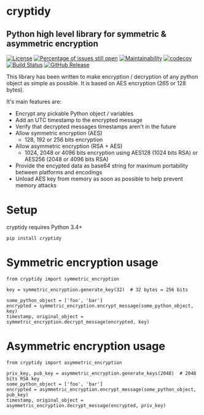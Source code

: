 # cryptidy
## Python high level library for symmetric & asymmetric encryption

[![License](https://img.shields.io/badge/License-BSD%203--Clause-blue.svg)](https://opensource.org/licenses/BSD-3-Clause)
[![Percentage of issues still open](http://isitmaintained.com/badge/open/netinvent/cryptidy.svg)](http://isitmaintained.com/project/netinvent/Cryptidy "Percentage of issues still open")
[![Maintainability](https://api.codeclimate.com/v1/badges/be5d6edea1288951dc07/maintainability)](https://codeclimate.com/github/netinvent/cryptidy/maintainability)
[![codecov](https://codecov.io/gh/netinvent/cryptidy/branch/master/graph/badge.svg?token=E5D9oVnqj7)](https://codecov.io/gh/netinvent/cryptidy)
[![Build Status](https://travis-ci.com/netinvent/cryptidy.svg?branch=master)](https://travis-ci.com/netinvent/cryptidy)
[![GitHub Release](https://img.shields.io/github/release/netinvent/cryptidy.svg?label=Latest)](https://github.com/netinvent/cryptidy/releases/latest)

This library has been written to make encryption / decryption of any python object as simple as possible.
It is based on AES encryption (265 or 128 bytes).

It's main features are:
 - Encrypt any pickable Python object / variables
 - Add an UTC timestamp to the encrypted message
 - Verify that decrypted messages timestamps aren't in the future
 - Allow symmetric encryption (AES)
     - 128, 192 or 256 bits encryption
 - Allow asymmetric encryption (RSA + AES)
     - 1024, 2048 or 4096 bits encryption using AES128 (1024 bits RSA) or AES256 (2048 or 4096 bits RSA)
 - Provide the encypted data as base64 string for maximum portability between platforms and encodings
 - Unload AES key from memory as soon as possible to help prevent memory attacks

# Setup

cryptidy requires Python 3.4+

`pip install cryptidy`


# Symmetric encryption usage

```
from cryptidy import symmetric_encryption

key = symmetric_encryption.generate_key(32)  # 32 bytes = 256 bits

some_python_object = ['foo', 'bar']
encrypted = symmetric_encryption.encrypt_message(some_python_object, key)
timestamp, original_object = symmetric_encryption.decrypt_message(encrypted, key)
```

# Asymmetric encryption usage

```
from cryptidy import asymmetric_encryption

priv_key, pub_key = asymmetric_encryption.generate_keys(2048)  # 2048 bits RSA key
some_python_object = ['foo', 'bar']
encrypted = asymmetric_encryption.encrypt_message(some_python_object, pub_key)
timestamp, original_object = asymmetric_encryption.decrypt_message(encrypted, priv_key)
```
